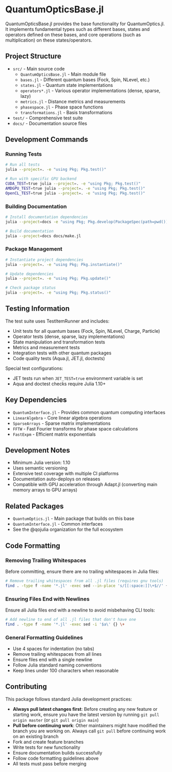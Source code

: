 # QuantumOpticsBase.jl

QuantumOpticsBase.jl provides the base functionality for QuantumOptics.jl. It implements fundamental types such as different bases, states and operators defined on these bases, and core operations (such as multiplication) on these states/operators.

## Project Structure

- `src/` - Main source code
  - `QuantumOpticsBase.jl` - Main module file
  - `bases.jl` - Different quantum bases (Fock, Spin, NLevel, etc.)
  - `states.jl` - Quantum state implementations
  - `operators*.jl` - Various operator implementations (dense, sparse, lazy)
  - `metrics.jl` - Distance metrics and measurements
  - `phasespace.jl` - Phase space functions
  - `transformations.jl` - Basis transformations
- `test/` - Comprehensive test suite
- `docs/` - Documentation source files

## Development Commands

### Running Tests
```bash
# Run all tests
julia --project=. -e "using Pkg; Pkg.test()"

# Run with specific GPU backend
CUDA_TEST=true julia --project=. -e "using Pkg; Pkg.test()"
AMDGPU_TEST=true julia --project=. -e "using Pkg; Pkg.test()"
OpenCL_TEST=true julia --project=. -e "using Pkg; Pkg.test()"
```

### Building Documentation
```bash
# Install documentation dependencies
julia --project=docs -e "using Pkg; Pkg.develop(PackageSpec(path=pwd())); Pkg.instantiate()"

# Build documentation
julia --project=docs docs/make.jl
```

### Package Management
```bash
# Instantiate project dependencies
julia --project=. -e "using Pkg; Pkg.instantiate()"

# Update dependencies
julia --project=. -e "using Pkg; Pkg.update()"

# Check package status
julia --project=. -e "using Pkg; Pkg.status()"
```

## Testing Information

The test suite uses TestItemRunner and includes:

- Unit tests for all quantum bases (Fock, Spin, NLevel, Charge, Particle)
- Operator tests (dense, sparse, lazy implementations)
- State manipulation and transformation tests
- Metrics and measurement tests
- Integration tests with other quantum packages
- Code quality tests (Aqua.jl, JET.jl, doctests)

Special test configurations:
- JET tests run when `JET_TEST=true` environment variable is set
- Aqua and doctest checks require Julia 1.10+

## Key Dependencies

- `QuantumInterface.jl` - Provides common quantum computing interfaces
- `LinearAlgebra` - Core linear algebra operations
- `SparseArrays` - Sparse matrix implementations
- `FFTW` - Fast Fourier transforms for phase space calculations
- `FastExpm` - Efficient matrix exponentials

## Development Notes

- Minimum Julia version: 1.10
- Uses semantic versioning
- Extensive test coverage with multiple CI platforms
- Documentation auto-deploys on releases
- Compatible with GPU acceleration through Adapt.jl (converting main memory arrays to GPU arrays)

## Related Packages

- `QuantumOptics.jl` - Main package that builds on this base
- `QuantumInterface.jl` - Common interfaces
- See the @qojulia organization for the full ecosystem

## Code Formatting

### Removing Trailing Whitespaces
Before committing, ensure there are no trailing whitespaces in Julia files:

```bash
# Remove trailing whitespaces from all .jl files (requires gnu tools)
find . -type f -name '*.jl' -exec sed --in-place 's/[[:space:]]\+$//' {} \+
```

### Ensuring Files End with Newlines
Ensure all Julia files end with a newline to avoid misbehaving CLI tools:

```bash
# Add newline to end of all .jl files that don't have one
find . -type f -name '*.jl' -exec sed -i '$a\' {} \+
```

### General Formatting Guidelines
- Use 4 spaces for indentation (no tabs)
- Remove trailing whitespaces from all lines
- Ensure files end with a single newline
- Follow Julia standard naming conventions
- Keep lines under 100 characters when reasonable

## Contributing

This package follows standard Julia development practices:
- **Always pull latest changes first**: Before creating any new feature or starting work, ensure you have the latest version by running `git pull origin master` (or `git pull origin main`)
- **Pull before continuing work**: Other maintainers might have modified the branch you are working on. Always call `git pull` before continuing work on an existing branch
- Fork and create feature branches
- Write tests for new functionality
- Ensure documentation builds successfully
- Follow code formatting guidelines above
- All tests must pass before merging